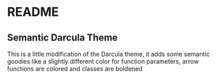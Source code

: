 # README

## Semantic Darcula Theme

This is a little modification of the Darcula theme, it adds some semantic goodies like a slightly different color for function parameters, arrow functions are colored and classes are boldened
